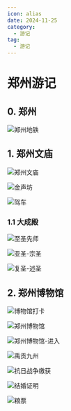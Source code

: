 ```yaml
---
icon: alias
date: 2024-11-25
category:
  - 游记
tag:
  - 游记
---
```


# 郑州游记

<!-- more -->


## 0. 郑州

![郑州地铁](http://cdnblog.laikecc.xyz/%E9%83%91%E5%B7%9E%E5%9C%B0%E9%93%81.jpeg)

## 1. 郑州文庙

<sblg-rate rate="5"></sblg-rate>


![郑州文庙](http://cdnblog.laikecc.xyz/%E9%83%91%E5%B7%9E%E6%96%87%E5%BA%99.jpeg)


![金声坊](http://cdnblog.laikecc.xyz/%E9%87%91%E5%A3%B0%E5%9D%8A.jpeg)


![驾车](http://cdnblog.laikecc.xyz/%E9%A9%BE%E8%BD%A6.jpeg)

### 1.1 大成殿

![至圣先师](http://cdnblog.laikecc.xyz/%E4%B8%87%E4%B8%96%E5%B8%88%E8%A1%A8-%E8%87%B3%E5%9C%A3%E5%85%88%E5%B8%88.jpeg)

![亚圣-宗圣](http://cdnblog.laikecc.xyz/%E4%BA%9A%E5%9C%A3-%E5%AE%97%E5%9C%A3.jpeg)

![复圣-述圣](http://cdnblog.laikecc.xyz/%E5%A4%8D%E5%9C%A3-%E8%BF%B0%E5%9C%A3.jpeg)

## 2. 郑州博物馆

<sblg-rate rate="4"></sblg-rate>


![博物馆打卡](http://cdnblog.laikecc.xyz/%E5%8D%9A%E7%89%A9%E9%A6%86%E6%89%93%E5%8D%A1.jpeg)

![郑州博物馆](http://cdnblog.laikecc.xyz/%E9%83%91%E5%B7%9E%E5%8D%9A%E7%89%A9%E9%A6%86.jpeg)


![郑州博物馆-进入](http://cdnblog.laikecc.xyz/%E9%83%91%E5%B7%9E%E5%8D%9A%E7%89%A9%E9%A6%86-%E8%BF%9B%E5%85%A5.jpeg)

![禹贡九州](http://cdnblog.laikecc.xyz/%E7%A6%B9%E8%B4%A1%E4%B9%9D%E5%B7%9E%E5%9B%BE.jpeg)

![抗日战争缴获](http://cdnblog.laikecc.xyz/%E7%BC%B4%E8%8E%B7.jpeg)

![结婚证明](http://cdnblog.laikecc.xyz/%E7%BB%93%E5%A9%9A%E8%AF%81%E6%98%8E.jpeg)

![粮票](http://cdnblog.laikecc.xyz/%E7%B2%AE%E7%A5%A8.jpeg)